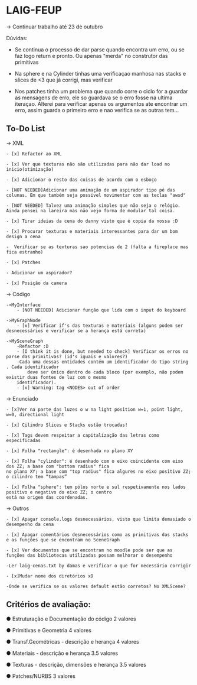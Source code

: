 # LAIG-FEUP

-> Continuar trabalho até 23 de outubro

Dúvidas:
- Se continua o processo de dar parse quando encontra um erro, ou se faz logo return e pronto. Ou apenas "merda" no construtor das primitivas

- Na sphere e na Cylinder tinhas uma verificaçao manhosa nas stacks e slices de <3 que já corrigi, mas verificar

- Nos patches tinha um problema que quando corre o ciclo for a guardar as mensagens de erro, ele so guardava se o erro fosse na
ultima iteraçao. Alterei para verificar apenas os argumentos ate encontrar um erro, assim guarda o primeiro erro e nao verifica se as outras tem...


## To-Do List
-> XML

	- [x] Refactor ao XML

	- [x] Ver que texturas não são utilizadas para não dar load no inicio(otimização)

	- [x] Adicionar o resto das coisas de acordo com o esboço

	- [NOT NEEDED]Adicionar uma animação de um aspirador tipo pé das colunas. Em que também seja possivel movimentar com as teclas "awsd"

	- [NOT NEEDED] Talvez uma animação simples que não seja o relógio. Ainda pensei na lareira mas não vejo forma de modular tal coisa.

	- [x] Tirar ideias da cena do danny visto que é copia da nossa :D

	- [x] Procurar texturas e materiais interessantes para dar um bom design a cena

	-  Verificar se as texturas sao potencias de 2 (falta a fireplace mas fica estranho)

	- [x] Patches

	- Adicionar um aspirador?

	- [x] Posição da camera

-> Código

	->MyInterface
		- [NOT NEEDED] Adicionar função que lida com o input do keyboard

	->MyGraphNode
		- [x] Verificar if's das texturas e materiais (alguns podem ser desnecessários e verificar se a herança está correta)

	->MySceneGraph
		-Refactor :D
		- [I think it is done, but needed to check] Verificar os erros no parse das primitivas? (id's iguais e valores?)
		-Cada uma dessas entidades contém um identificador do tipo string . Cada identificador
			deve ser único dentro de cada bloco (por exemplo, não podem existir duas fontes de luz com o mesmo
		identificador).
		- [x] Warning: tag <NODES> out of order


-> Enunciado

	- [x]Ver na parte das luzes o w na light position w=1, point light, w=0, directional light

	- [x] Cilindro Slices e Stacks estão trocadas!

	- [x] Tags devem respeitar a capitalização das letras como especificadas

	- [x] Folha "rectangle": é desenhada no plano XY

	- [x] Folha "cylinder": é desenhado com o eixo coincidente com eixo dos ZZ; a base com "bottom radius" fica
	no plano XY; a base com "top radius" fica algures no eixo positivo ZZ; o cilindro tem “tampas”

	- [x] Folha "sphere": tem pólos norte e sul respetivamente nos lados positivo e negativo do eixo ZZ; o centro
	está na origem das coordenadas.


-> Outros

	- [x] Apagar console.logs desnecessários, visto que limita demasiado o desempenho da cena

	- [x] Apagar comentários desnecessários como as primitivas das stacks e as funções que se encontram no SceneGraph

	- [x] Ver documentos que se encontram no moodle pode ser que as funções das bibliotecas utilizadas possam melhorar o desempenho

	-Ler laig-cenas.txt by damas e verificar o que for necessário corrigir

	- [x]Mudar nome dos diretórios xD

	-Onde se verifica se os valores default estão corretos? No XMLScene?


## Critérios de avaliação:
● Estruturação e Documentação do código 2 valores

● Primitivas e Geometria 4 valores

● Transf.Geométricas - descrição e herança 4 valores

● Materiais - descrição e herança 3.5 valores

● Texturas - descrição, dimensões e herança 3.5 valores

● Patches/NURBS 3 valores
